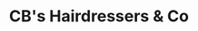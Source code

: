 ---
title: "CB's Hairdressers & Co"
url: /bishops-stortford/cbs-hairdressers-und-co/
shop: Friseur
---
